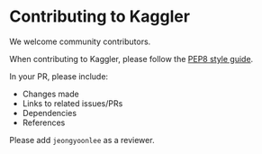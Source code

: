 # Contributing to Kaggler

We welcome community contributors.

When contributing to Kaggler, please follow the [PEP8 style guide](https://www.python.org/dev/peps/pep-0008/).

In your PR, please include:
- Changes made
- Links to related issues/PRs
- Dependencies
- References

Please add `jeongyoonlee` as a reviewer.
